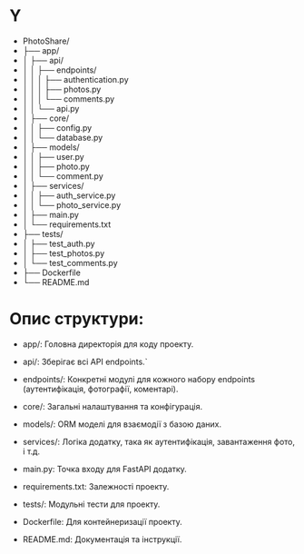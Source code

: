 # Y
* PhotoShare/
* ├── app/
* │   ├── api/
* │   │   ├── endpoints/
* │   │   │   ├── authentication.py
* │   │   │   ├── photos.py
* │   │   │   └── comments.py
* │   │   └── api.py
* │   ├── core/
* │   │   ├── config.py
* │   │   └── database.py
* │   ├── models/
* │   │   ├── user.py
* │   │   ├── photo.py
* │   │   └── comment.py
* │   ├── services/
* │   │   ├── auth_service.py
* │   │   └── photo_service.py
* │   ├── main.py
* │   └── requirements.txt
* ├── tests/
* │   ├── test_auth.py
* │   ├── test_photos.py
* │   └── test_comments.py
* ├── Dockerfile
* └── README.md


# Опис структури:

* app/: Головна директорія для коду проекту.
* api/: Зберігає всі API endpoints.`
* endpoints/: Конкретні модулі для кожного набору endpoints (аутентифікація, фотографії, коментарі).
* core/: Загальні налаштування та конфігурація.
* models/: ORM моделі для взаємодії з базою даних.
* services/: Логіка додатку, така як аутентифікація, завантаження фото, і т.д.
* main.py: Точка входу для FastAPI додатку.
* requirements.txt: Залежності проекту.
* tests/: Модульні тести для проекту.

* Dockerfile: Для контейнеризації проекту.
* README.md: Документація та інструкції.